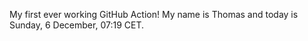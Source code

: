 My first ever working GitHub Action!
My name is Thomas and today is Sunday, 6 December, 07:19 CET. 
